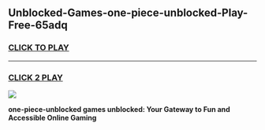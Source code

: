 
## Unblocked-Games-one-piece-unblocked-Play-Free-65adq
<h3>
<a href="https://premium76.site?title=one-piece-unblocked&ref=23A">CLICK TO PLAY</a></h3>
<hr>

<h3>
<a href="https://premium76.site?title=one-piece-unblocked&ref=23A">CLICK 2 PLAY</a>
  
</h3>

<a href="https://premium76.site?title=one-piece-unblocked&ref=23A"><img src="https://clearcache.store/games.png"></a>


**one-piece-unblocked games unblocked: Your Gateway to Fun and Accessible Online Gaming**
